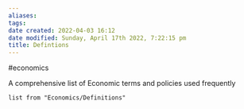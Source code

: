```yaml
---
aliases: 
tags: 
date created: 2022-04-03 16:12
date modified: Sunday, April 17th 2022, 7:22:15 pm
title: Defintions
---
```


#economics

A comprehensive list of Economic terms and policies used frequently

```dataview
list from "Economics/Definitions"
```

